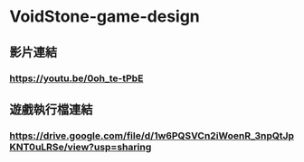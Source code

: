 # VoidStone-game-design
 
## 影片連結
### https://youtu.be/0oh_te-tPbE



## 遊戲執行檔連結
### https://drive.google.com/file/d/1w6PQSVCn2iWoenR_3npQtJpKNT0uLRSe/view?usp=sharing
